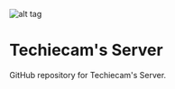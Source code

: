 ![alt tag](http://i.imgur.com/a/SIlr2.jpg)

# Techiecam's Server

GitHub repository for Techiecam's Server.
